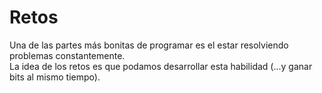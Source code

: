# Retos
Una de las partes más bonitas de programar es el estar resolviendo problemas constantemente. <br>
La idea de los retos es que podamos desarrollar esta habilidad (...y ganar bits al mismo tiempo). 
